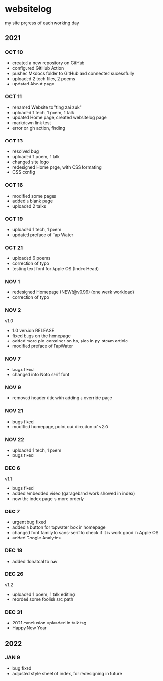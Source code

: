 # websitelog

my site prgress of each working day

## 2021

### OCT 10

- created a new repository on GitHub
- configured GitHub Action
- pushed Mkdocs folder to GitHub and connected sucessfully
- uploaded 2 tech files, 2 poems
- updated About page

### OCT 11

- renamed Website to "ting zai zuk"
- uploaded 1 tech, 1 poem, 1 talk
- updated Home page, created websitelog page
- markdown link test
- error on gh action, finding

### OCT 13

- resolved bug
- uploaded 1 poem, 1 talk
- changed site logo
- redesigned Home page, with CSS formating
- CSS config

### OCT 16

- modified some pages
- added a blank page
- uploaded 2 talks

### OCT 19

- uploaded 1 tech, 1 poem
- updated preface of Tap Water

### OCT 21

- uploaded 6 poems
- correction of typo
- testing text font for Apple OS (Index Head)


### NOV 1

- redesigned Homepage (NEW!@v0.99) (one week workload)
- correction of typo

### NOV 2
v1.0
- 1.0 version RELEASE
- fixed bugs on the homepage
- added more pic-container on hp, pics in py-steam article
- modified preface of TapWater

### NOV 7

- bugs fixed
- changed into Noto serif font

### NOV 9

- removed header title with adding a override page

### NOV 21

- bugs fixed
- modified homepage, point out direction of v2.0

### NOV 22

- uploaded 1 tech, 1 poem
- bugs fixed

### DEC 6
v1.1

- bugs fixed
- added embedded video (garageband work showed in index)
- now the index page is more orderly

### DEC 7

- urgent bug fixed
- added a button for tapwater box in homepage
- changed font family to sans-serif to check if it is work good in Apple OS
- added Google Analytics

### DEC 18

- added donatcal to nav

### DEC 26
v1.2

- uploaded 1 poem, 1 talk editing
- reorded some foolish src path

### DEC 31

- 2021 conclusion uploaded in talk tag
- Happy New Year 

## 2022

### JAN 9

- bug fixed
- adjusted style sheet of index, for redesigning in future